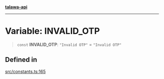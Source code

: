 [**talawa-api**](../../README.md)

***

# Variable: INVALID\_OTP

> `const` **INVALID\_OTP**: `"Invalid OTP"` = `"Invalid OTP"`

## Defined in

[src/constants.ts:165](https://github.com/Suyash878/talawa-api/blob/e4413cec641a837926071678fed3c7f67234e31e/src/constants.ts#L165)
